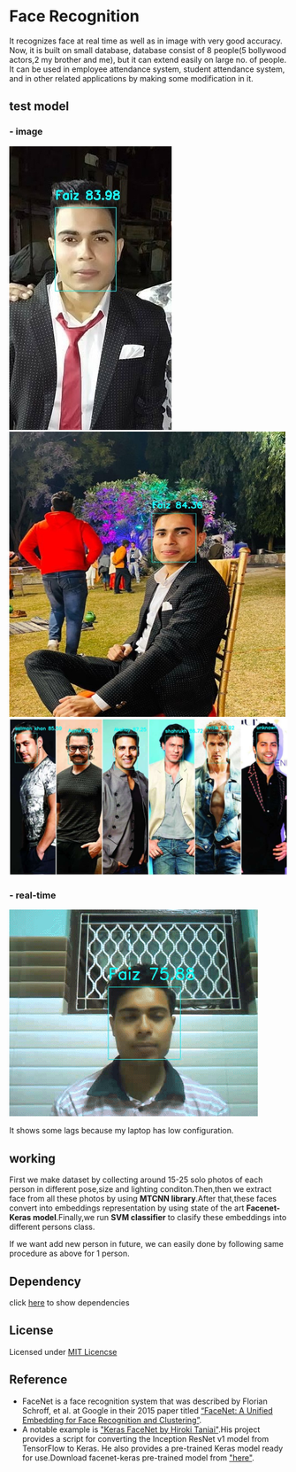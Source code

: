 # Face Recognition
It recognizes face at real time as well as in image with very good accuracy. Now, it is built on small database, database consist of 8 people(5 bollywood actors,2 my brother and me), but it can extend easily on large no. of people. It can be used in employee attendance system, student attendance system, and in other related applications by making some modification in it.

## test model
### - image
![](prediction/test1.jpg)
<img src="prediction/test2.jpg" width="500" height="515" >
![](prediction/after_add_hritik.jpg)


### - real-time
![](prediction/test_realtime.gif)

It shows some lags because my laptop has low configuration.

## working
First we make dataset by collecting around 15-25 solo photos of each person in different pose,size and lighting conditon.Then,then we extract face from all these photos by using **MTCNN library**.After that,these faces convert into embeddings representation by using state of the art **Facenet-Keras model**.Finally,we run **SVM classifier** to clasify these embeddings into  different persons class.

If we want add new person in future, we can easily done by following same procedure as above for 1 person.

## Dependency
 click [here](requirements.txt) to show dependencies 
 
## License
Licensed under [MIT Licencse](LICENSE)

## Reference
* FaceNet is a face recognition system that was described by Florian Schroff, et al. at Google in their 2015 paper titled 
[“FaceNet: A Unified Embedding for Face Recognition and Clustering”](https://arxiv.org/abs/1503.03832).
* A notable example is ["Keras FaceNet by Hiroki Taniai"](https://github.com/nyoki-mtl/keras-facenet).His project provides a script for converting the Inception ResNet v1 model
from TensorFlow to Keras. He also provides a pre-trained Keras model ready for use.Download facenet-keras pre-trained model from ["here"](facenet_model/facenet_keras.h5).

